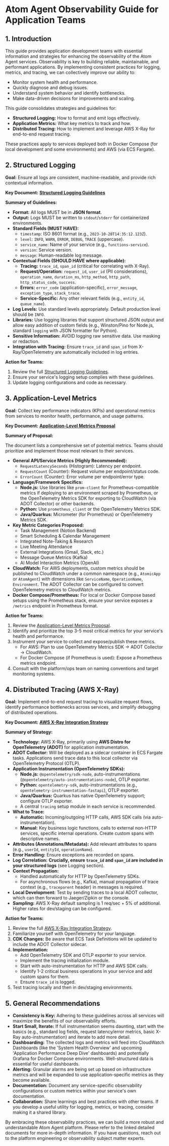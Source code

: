 # Atom Agent Observability Guide for Application Teams

## 1. Introduction

This guide provides application development teams with essential information and strategies for enhancing the observability of the Atom Agent services. Observability is key to building reliable, maintainable, and performant applications. By implementing consistent practices for logging, metrics, and tracing, we can collectively improve our ability to:

*   Monitor system health and performance.
*   Quickly diagnose and debug issues.
*   Understand system behavior and identify bottlenecks.
*   Make data-driven decisions for improvements and scaling.

This guide consolidates strategies and guidelines for:

*   **Structured Logging:** How to format and emit logs effectively.
*   **Application Metrics:** What key metrics to track and how.
*   **Distributed Tracing:** How to implement and leverage AWS X-Ray for end-to-end request tracing.

These practices apply to services deployed both in Docker Compose (for local development and some environments) and AWS (via ECS Fargate).

## 2. Structured Logging

**Goal:** Ensure all logs are consistent, machine-readable, and provide rich contextual information.

**Key Document:** [**Structured Logging Guidelines**](./STRUCTURED_LOGGING_GUIDELINES.md)

**Summary of Guidelines:**

*   **Format:** All logs MUST be in **JSON format**.
*   **Output:** Logs MUST be written to `stdout`/`stderr` for containerized environments.
*   **Standard Fields (MUST HAVE):**
    *   `timestamp`: ISO 8601 format (e.g., `2023-10-28T14:35:12.123Z`).
    *   `level`: `INFO`, `WARN`, `ERROR`, `DEBUG`, `TRACE` (uppercase).
    *   `service_name`: Name of your service (e.g., `functions-service`).
    *   `version`: Service version.
    *   `message`: Human-readable log message.
*   **Contextual Fields (SHOULD HAVE where applicable):**
    *   **Tracing:** `trace_id`, `span_id` (critical for correlating with X-Ray).
    *   **Request/Operation:** `request_id`, `user_id` (PII considerations), `operation_name`, `duration_ms`, `http_method`, `http_path`, `http_status_code`, `success`.
    *   **Errors:** `error_code` (application-specific), `error_message`, `exception_type`, `stack_trace`.
    *   **Service-Specific:** Any other relevant fields (e.g., `entity_id`, `queue_name`).
*   **Log Levels:** Use standard levels appropriately. Default production level should be `INFO`.
*   **Libraries:** Use logging libraries that support structured JSON output and allow easy addition of custom fields (e.g., Winston/Pino for Node.js, standard `logging` with JSON formatter for Python).
*   **Sensitive Information:** AVOID logging raw sensitive data. Use masking or redaction.
*   **Integration with Tracing:** Ensure `trace_id` and `span_id` from X-Ray/OpenTelemetry are automatically included in log entries.

**Action for Teams:**
1.  Review the full [Structured Logging Guidelines](./STRUCTURED_LOGGING_GUIDELINES.md).
2.  Ensure your service's logging setup complies with these guidelines.
3.  Update logging configurations and code as necessary.

## 3. Application-Level Metrics

**Goal:** Collect key performance indicators (KPIs) and operational metrics from services to monitor health, performance, and usage patterns.

**Key Document:** [**Application-Level Metrics Proposal**](./APPLICATION_METRICS_PROPOSAL.md)

**Summary of Proposal:**

The document lists a comprehensive set of potential metrics. Teams should prioritize and implement those most relevant to their services.

*   **General API/Service Metrics (Highly Recommended):**
    *   `RequestLatencySeconds` (Histogram): Latency per endpoint.
    *   `RequestCount` (Counter): Request volume per endpoint/status code.
    *   `ErrorCount` (Counter): Error volume per endpoint/error type.
*   **Language/Framework Specifics:**
    *   **Node.js:** Use libraries like `prom-client` for Prometheus-compatible metrics if deploying to an environment scraped by Prometheus, or the OpenTelemetry Metrics SDK for exporting to CloudWatch (via ADOT Collector) or other backends.
    *   **Python:** Use `prometheus_client` or the OpenTelemetry Metrics SDK.
    *   **Java/Quarkus:** Micrometer (for Prometheus) or OpenTelemetry Metrics SDK.
*   **Key Metric Categories Proposed:**
    *   Task Management (Notion Backend)
    *   Smart Scheduling & Calendar Management
    *   Integrated Note-Taking & Research
    *   Live Meeting Attendance
    *   External Integrations (Gmail, Slack, etc.)
    *   Message Queue Metrics (Kafka)
    *   AI Model Interaction Metrics (OpenAI)
*   **CloudWatch:** For AWS deployments, custom metrics should be published to CloudWatch under a common namespace (e.g., `AtomicApp` or `AtomAgent`) with dimensions like `ServiceName`, `OperationName`, `Environment`. The ADOT Collector can be configured to convert OpenTelemetry metrics to CloudWatch metrics.
*   **Docker Compose/Prometheus:** For local or Docker Compose based setups using the Prometheus stack, ensure your service exposes a `/metrics` endpoint in Prometheus format.

**Action for Teams:**
1.  Review the [Application-Level Metrics Proposal](./APPLICATION_METRICS_PROPOSAL.md).
2.  Identify and prioritize the top 3-5 most critical metrics for your service's health and performance.
3.  Instrument your service to collect and expose/publish these metrics.
    *   For AWS: Plan to use OpenTelemetry Metrics SDK -> ADOT Collector -> CloudWatch.
    *   For Docker Compose (if Prometheus is used): Expose a Prometheus metrics endpoint.
4.  Consult with the platform/ops team on naming conventions and target monitoring systems.

## 4. Distributed Tracing (AWS X-Ray)

**Goal:** Implement end-to-end request tracing to visualize request flows, identify performance bottlenecks across services, and simplify debugging of distributed operations.

**Key Document:** [**AWS X-Ray Integration Strategy**](./XRAY_INTEGRATION_STRATEGY.md)

**Summary of Strategy:**

*   **Technology:** AWS X-Ray, primarily using **AWS Distro for OpenTelemetry (ADOT)** for application instrumentation.
*   **ADOT Collector:** Will be deployed as a sidecar container in ECS Fargate tasks. Applications send trace data to this local collector via OpenTelemetry Protocol (OTLP).
*   **Application Instrumentation (OpenTelemetry SDKs):**
    *   **Node.js:** `@opentelemetry/sdk-node`, auto-instrumentations (`@opentelemetry/auto-instrumentations-node`), OTLP exporter.
    *   **Python:** `opentelemetry-sdk`, auto-instrumentations (e.g., `opentelemetry-instrumentation-fastapi`), OTLP exporter.
    *   **Java/Quarkus:** Quarkus has native OpenTelemetry support; configure OTLP exporter.
    *   A central `tracing` setup module in each service is recommended.
*   **What to Trace:**
    *   **Automatic:** Incoming/outgoing HTTP calls, AWS SDK calls (via auto-instrumentation).
    *   **Manual:** Key business logic functions, calls to external non-HTTP services, specific internal operations. Create custom spans with descriptive names.
*   **Attributes (Annotations/Metadata):** Add relevant attributes to spans (e.g., `userId`, `entityId`, `operationName`).
*   **Error Handling:** Ensure exceptions are recorded on spans.
*   **Log Correlation:** **Crucially, ensure `trace_id` and `span_id` are included in your structured logs** (see Logging section).
*   **Context Propagation:**
    *   Handled automatically for HTTP by OpenTelemetry SDKs.
    *   For asynchronous flows (e.g., Kafka), manual propagation of trace context (e.g., `traceparent` header) in messages is required.
*   **Local Development:** Test by sending traces to a local ADOT collector, which can then forward to Jaeger/Zipkin or the console.
*   **Sampling:** AWS X-Ray default sampling is 1 req/sec + 5% of additional. Higher rates for dev/staging can be configured.

**Action for Teams:**
1.  Review the full [AWS X-Ray Integration Strategy](./XRAY_INTEGRATION_STRATEGY.md).
2.  Familiarize yourself with OpenTelemetry for your language.
3.  **CDK Changes:** Be aware that ECS Task Definitions will be updated to include the ADOT Collector sidecar.
4.  **Implementation:**
    *   Add OpenTelemetry SDK and OTLP exporter to your service.
    *   Implement the tracing initialization module.
    *   Start with auto-instrumentation for HTTP and AWS SDK calls.
    *   Identify 1-2 critical business operations in your service and add custom spans for them.
    *   Ensure `trace_id` is logged.
5.  Test tracing locally and then in dev/staging environments.

## 5. General Recommendations

*   **Consistency is Key:** Adhering to these guidelines across all services will maximize the benefits of our observability efforts.
*   **Start Small, Iterate:** If full instrumentation seems daunting, start with the basics (e.g., standard log fields, request latency/error metrics, basic X-Ray auto-instrumentation) and iterate to add more detail.
*   **Dashboarding:** The collected logs and metrics will feed into CloudWatch Dashboards (like the 'System Health Overview' and upcoming 'Application Performance Deep Dive' dashboards) and potentially Grafana for Docker Compose environments. Well-structured data is essential for useful dashboards.
*   **Alerting:** Granular alarms are being set up based on infrastructure metrics and will be expanded to use application-specific metrics as they become available.
*   **Documentation:** Document any service-specific observability configurations or custom metrics within your service's own documentation.
*   **Collaboration:** Share learnings and best practices with other teams. If you develop a useful utility for logging, metrics, or tracing, consider making it a shared library.

By embracing these observability practices, we can build a more robust and understandable Atom Agent platform. Please refer to the linked detailed documents for more in-depth information. If you have questions, reach out to the platform engineering or observability subject matter experts.
